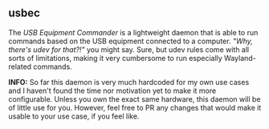 usbec
-----

The *USB Equipment Commander* is a lightweight daemon that is able to run 
commands based on the USB equipment connected to a computer. *"Why, there's udev 
for that?!"* you might say. Sure, but udev rules come with all sorts of 
limitations, making it very cumbersome to run especially Wayland-related 
commands.

**INFO:** So far this daemon is very much hardcoded for my own use cases and I 
haven't found the time nor motivation yet to make it more configurable. Unless 
you own the exact same hardware, this daemon will be of little use for you. 
However, feel free to PR any changes that would make it usable to your use case, 
if you feel like.


